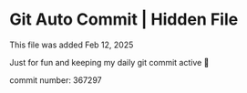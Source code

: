 # Git Auto Commit | Hidden File

This file was added Feb 12, 2025

Just for fun and keeping my daily git commit active 🤪

commit number: 367297
